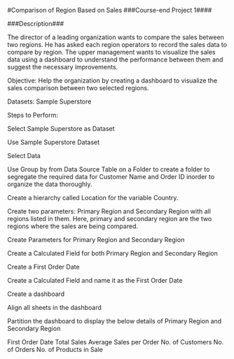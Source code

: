 #Comparison of Region Based on Sales
###Course-end Project 1####

###Description###

The director of a leading organization wants to compare the sales between two regions. He has asked each region operators to record the sales data to compare by region. The upper management wants to visualize the sales data using a dashboard to understand the performance between them and suggest the necessary improvements.

 

Objective: Help the organization by creating a dashboard to visualize the sales comparison between two selected regions.

Datasets: Sample Superstore

 

Steps to Perform: 

Select Sample Superstore as Dataset  

Use Sample Superstore Dataset

Select Data

Use Group by from Data Source Table on a Folder to create a folder to segregate the required data for Customer Name and Order ID inorder to organize the data thoroughly.

Create a hierarchy called Location for the variable Country. 

Create two parameters: Primary Region and Secondary Region with all regions listed in them. Here, primary and secondary region are the two regions where the sales are being compared.

Create Parameters for Primary Region and Secondary Region

Create a Calculated Field for both Primary Region and Secondary Region

Create a First Order Date

Create a Calculated Field and name it as the First Order Date

Create a dashboard

Align all sheets in the dashboard

Partition the dashboard to display the below details of Primary Region and Secondary Region

First Order Date
Total Sales
Average Sales per Order
No. of Customers
No. of Orders
No. of Products in Sale
